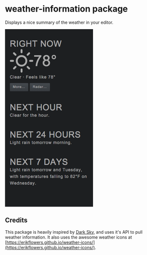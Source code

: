 # weather-information package

Displays a nice summary of the weather in your editor.

![weather-information](https://github.com/spcoder/weather-information/blob/master/resources/example.png)

## Credits

This package is heavily inspired by [Dark Sky](http://forecast.io), and uses it's API to pull weather information.
It also uses the awesome weather icons at [https://erikflowers.github.io/weather-icons/](https://erikflowers.github.io/weather-icons/).

